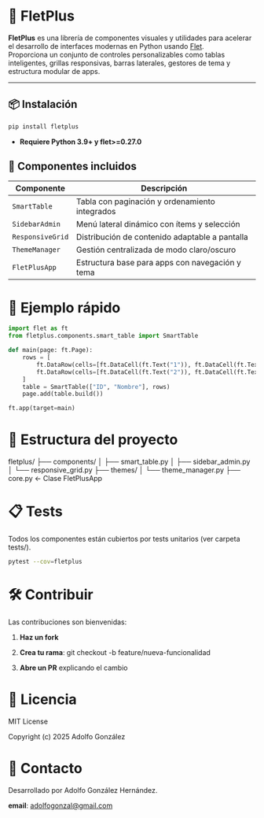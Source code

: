 # 🚀 FletPlus

**FletPlus** es una librería de componentes visuales y utilidades para acelerar el desarrollo de interfaces modernas en Python usando [Flet](https://flet.dev).  
Proporciona un conjunto de controles personalizables como tablas inteligentes, grillas responsivas, barras laterales, gestores de tema y estructura modular de apps.

---

## 📦 Instalación

```bash
pip install fletplus
```
- **Requiere Python 3.9+ y flet>=0.27.0**

## 🧩 Componentes incluidos

| Componente      | Descripción                                       |
|----------------|---------------------------------------------------|
| `SmartTable`   | Tabla con paginación y ordenamiento integrados   |
| `SidebarAdmin` | Menú lateral dinámico con ítems y selección       |
| `ResponsiveGrid` | Distribución de contenido adaptable a pantalla |
| `ThemeManager` | Gestión centralizada de modo claro/oscuro        |
| `FletPlusApp`  | Estructura base para apps con navegación y tema  |

# 🧪 Ejemplo rápido

```python
import flet as ft
from fletplus.components.smart_table import SmartTable

def main(page: ft.Page):
    rows = [
        ft.DataRow(cells=[ft.DataCell(ft.Text("1")), ft.DataCell(ft.Text("Alice"))]),
        ft.DataRow(cells=[ft.DataCell(ft.Text("2")), ft.DataCell(ft.Text("Bob"))]),
    ]
    table = SmartTable(["ID", "Nombre"], rows)
    page.add(table.build())

ft.app(target=main)
```
# 🔧 Estructura del proyecto

fletplus/
├── components/
│   ├── smart_table.py
│   ├── sidebar_admin.py
│   └── responsive_grid.py
├── themes/
│   └── theme_manager.py
├── core.py  ← Clase FletPlusApp

# 📋 Tests

Todos los componentes están cubiertos por tests unitarios (ver carpeta tests/).

```bash
pytest --cov=fletplus
```

# 🛠️ Contribuir

Las contribuciones son bienvenidas:

1. **Haz un fork**

2. **Crea tu rama**: git checkout -b feature/nueva-funcionalidad

3. **Abre un PR** explicando el cambio

# 📄 Licencia

MIT License

Copyright (c) 2025 Adolfo González

# 💬 Contacto

Desarrollado por Adolfo González Hernández. 

**email**: adolfogonzal@gmail.com